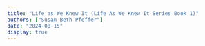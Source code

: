 ```yaml
---
title: "Life as We Knew It (Life As We Knew It Series Book 1)"
authors: ["Susan Beth Pfeffer"]
date: "2024-08-15"
display: true
---
```


<!-- Your comments or review here -->
